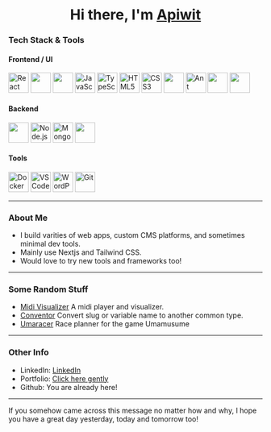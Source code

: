 <h1 align="center">Hi there, I'm <a href="https://apiwit.me">Apiwit</a></h1>

### Tech Stack & Tools

#### Frontend / UI

<p align="left">
  <!-- Frontend -->
  <img src="https://cdn.jsdelivr.net/gh/devicons/devicon/icons/react/react-original.svg" alt="React" width="40" height="40"/>
  <img src="https://cdn.jsdelivr.net/gh/devicons/devicon@latest/icons/nextjs/nextjs-original.svg" width="40" height="40"/>
  <img src="https://cdn.jsdelivr.net/gh/devicons/devicon@latest/icons/nuxtjs/nuxtjs-original.svg" width="40" height="40"/>
  <img src="https://cdn.jsdelivr.net/gh/devicons/devicon/icons/javascript/javascript-original.svg" alt="JavaScript" width="40" height="40"/>
  <img src="https://cdn.jsdelivr.net/gh/devicons/devicon/icons/typescript/typescript-original.svg" alt="TypeScript" width="40" height="40"/>
  <img src="https://cdn.jsdelivr.net/gh/devicons/devicon/icons/html5/html5-original.svg" alt="HTML5" width="40" height="40"/>
  <img src="https://cdn.jsdelivr.net/gh/devicons/devicon/icons/css3/css3-original.svg" alt="CSS3" width="40" height="40"/>
  <img src="https://cdn.jsdelivr.net/gh/devicons/devicon@latest/icons/tailwindcss/tailwindcss-original.svg" width="40" height="40"/>
  <img src="https://cdn.jsdelivr.net/gh/devicons/devicon@latest/icons/antdesign/antdesign-original.svg" alt="Ant Design" width="40" height="40"/>
  <img src="https://cdn.jsdelivr.net/gh/devicons/devicon@latest/icons/vuetify/vuetify-original.svg" width="40" height="40"/>
  <img src="https://cdn.jsdelivr.net/gh/devicons/devicon@latest/icons/materialui/materialui-original.svg" width="40" height="40"/>
</p>

#### Backend

<p align="left">
  <!-- Backend -->
  <img src="https://cdn.jsdelivr.net/gh/devicons/devicon@latest/icons/nestjs/nestjs-original.svg" width="40" height="40"/>
  <img src="https://cdn.jsdelivr.net/gh/devicons/devicon/icons/nodejs/nodejs-original.svg" alt="Node.js" width="40" height="40"/>

  <!-- Database -->
  <img src="https://cdn.jsdelivr.net/gh/devicons/devicon/icons/mongodb/mongodb-original.svg" alt="MongoDB" width="40" height="40"/>
  <img src="https://cdn.jsdelivr.net/gh/devicons/devicon@latest/icons/postgresql/postgresql-original.svg" width="40" height="40"/>
</p>

#### Tools

<p align="left">
  <!-- Dev Tools -->
  <img src="https://cdn.jsdelivr.net/gh/devicons/devicon/icons/docker/docker-original.svg" alt="Docker" width="40" height="40"/>
  <img src="https://cdn.jsdelivr.net/gh/devicons/devicon/icons/vscode/vscode-original.svg" alt="VSCode" width="40" height="40"/>
  
  <!-- CMS / Hosting -->
  <img src="https://cdn.jsdelivr.net/gh/devicons/devicon/icons/wordpress/wordpress-plain.svg" alt="WordPress" width="40" height="40"/>

  <!-- Other -->
  <img src="https://cdn.jsdelivr.net/gh/devicons/devicon/icons/git/git-original.svg" alt="Git" width="40" height="40"/>
</p>

---

### About Me

- I build varities of web apps, custom CMS platforms, and sometimes minimal dev tools.
- Mainly use Nextjs and Tailwind CSS.
- Would love to try new tools and frameworks too!

---

### Some Random Stuff

- [Midi Visualizer](https://github.com/apiwitp2070/midi-visualizer) A midi player and visualizer.
- [Conventor](https://github.com/apiwitp2070/conventor) Convert slug or variable name to another common type.
- [Umaracer](https://github.com/apiwitp2070/umaracer) Race planner for the game Umamusume

---

### Other Info

- LinkedIn: [LinkedIn](https://www.linkedin.com/in/apiwit-prasittikarnkul-99b38b342/)
- Portfolio: [Click here gently](https://apiwit.me)
- Github: You are already here!

---

If you somehow came across this message no matter how and why, I hope you have a great day yesterday, today and tomorrow too!
